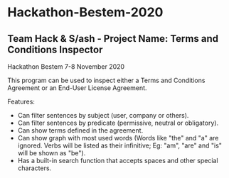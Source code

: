 # Hackathon-Bestem-2020
## Team Hack & S/ash - Project Name: Terms and Conditions Inspector
 Hackathon Bestem 7-8 November 2020
 
 This program can be used to inspect either a Terms and Conditions Agreement or an End-User License Agreement.
 
 Features:
 - Can filter sentences by subject (user, company or others).
 - Can filter sentences by predicate (permissive, neutral or obligatory).
 - Can show terms defined in the agreement.
 - Can show graph with most used words (Words like "the" and "a" are ignored. Verbs will be listed as their infinitive; Eg: "am", "are" and "is" will be shown as "be").
 - Has a built-in search function that accepts spaces and other special characters.
